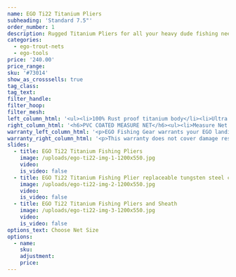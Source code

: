 ```yaml
---
name: EGO Ti22 Titanium Pliers
subheading: 'Standard 7.5"'
order_number: 1
description: Rugged Titanium Pliers for all your heavy dude fishing needs.  I deal for salt water use and comes with replaceable tungsten steel cutters.
categories:
  - ego-trout-nets
  - ego-tools
price: '240.00'
price_range:
sku: '#73014'
show_as_crosssells: true
tag_class:
tag_text:
filter_handle:
filter_hoop:
filter_mesh:
left_column_html: '<ul><li>100% Rust proof titanium body</li><li>Ultra strong teeth for maximum grip</li><li>Precisely engineered replaceable tungsten steel cutters</li><li>Contoured handles for comfort grip</li><li>Thumb posts for extra control and support</li><li>Lanyard fastening loop</li><li>Limited lifetime warranty</li></ul>'
right_column_html: '<h6>PVC COATED MEASURE NET</h6><ul><li>Measure Net technology / Hands free fish measurement</li></ul><p><img alt="" src="/images/spec1.jpg" /></p><div class="divider">&nbsp;</div><h6>AWARDS &amp; ACKNOWLEDGMENTS</h6><p><img alt="" src="/images/spec2.jpg" /></p>'
warranty_left_column_html: '<p>EGO Fishing Gear warrants your EGO landing net to be free of defects in material and workmanship(excluding net mesh) for a period of two (2) years from the date of original purchase.</p><div class="divider">&nbsp;</div><p><strong>If your EGO fishing tool exhibits such a defect, Adventure Products will, at its option, replace or repair it without charge, provided the customer:</strong></p><p><strong>1) Returns defective product, postage paid and insured, indicating the reason(s) for the return to:</strong></p><p>Adventure Products<br />Product Returns<br />889 Guy Paine Rd.<br />Macon, GA 31206</p><p><strong>2) Submits proof of date of original purchase.</strong></p><p><a class="block_btn" href="/contact-us">File Claim Online</a></p>'
warranty_right_column_html: '<p>This warranty does not cover damage resulting from accident, misuse, abuse, tampering, unreasonable use or normal wear.</p><p>ADVENTURE PRODUCTS, INC. MAKES NO OTHER WARRANTY EXPRESS OR IMPLIED INCLUDING THE IMPLIED WARRANTIES OF MERCHANTABILITY AND FITNESS FOR PARTICULAR USE.</p>'
slides:
  - title: EGO Ti22 Titanium Fishing Pliers
    image: /uploads/ego-ti22-img-1-1200x550.jpg
    video:
    is_video: false
  - title: EGO Ti22 Titanium Fishing Plier replaceable tungsten steel cutters Cutters
    image: /uploads/ego-ti22-img-2-1200x550.jpg
    video:
    is_video: false
  - title: EGO Ti22 Titanium Fishing Pliers and Sheath
    image: /uploads/ego-ti22-img-3-1200x550.jpg
    video:
    is_video: false
options_text: Choose Net Size
options:
  - name:
    sku:
    adjustment:
    price:
---
```

